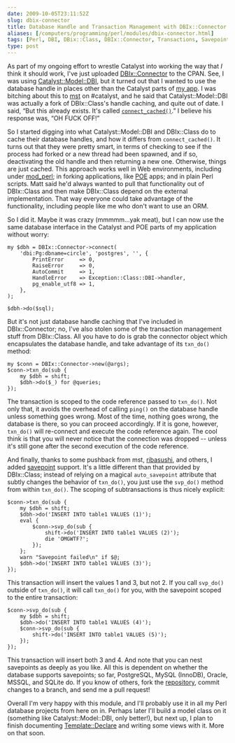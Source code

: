```yaml
--- 
date: 2009-10-05T23:11:52Z
slug: dbix-connector
title: Database Handle and Transaction Management with DBIx::Connector
aliases: [/computers/programming/perl/modules/dbix-connector.html]
tags: [Perl, DBI, DBix::Class, DBIx::Connector, Transactions, Savepoints]
type: post
---
```


As part of my ongoing effort to wrestle Catalyst into working the way that *I*
think it should work, I've just uploaded [DBIx::Connector] to the CPAN. See, I
was using [Catalyst::Model::DBI], but it turned out that I wanted to use the
database handle in places other than the Catalyst parts of [my app]. I was
bitching about this to [mst] on \#catalyst, and he said that
Catalyst::Model::DBI was actually a fork of DBIx::Class's handle caching, and
quite out of date. I said, “But this already exists. It's called
[`connect_cached()`].” I believe his response was, “OH FUCK OFF!”

So I started digging into what Catalyst::Model::DBI and DBIx::Class do to cache
their database handles, and how it differs from `connect_cached()`. It turns out
that they were pretty smart, in terms of checking to see if the process had
forked or a new thread had been spawned, and if so, deactivating the old handle
and then returning a new one. Otherwise, things are just cached. This approach
works well in Web environments, including under [mod\_perl]; in forking
applications, like [POE] apps; and in plain Perl scripts. Matt said he'd always
wanted to pull that functionality out of DBIx::Class and then make DBIx::Class
depend on the external implementation. That way everyone could take advantage of
the functionality, including people like me who don't want to use an ORM.

So I did it. Maybe it was crazy (mmmmm…yak meat), but I can now use the same
database interface in the Catalyst and POE parts of my application without
worry:

    my $dbh = DBIx::Connector->connect(
        'dbi:Pg:dbname=circle', 'postgres', '', {
            PrintError     => 0,
            RaiseError     => 0,
            AutoCommit     => 1,
            HandleError    => Exception::Class::DBI->handler,
            pg_enable_utf8 => 1,
        },
    );

    $dbh->do($sql);

But it's not just database handle caching that I've included in DBIx::Connector;
no, I've also stolen some of the transaction management stuff from DBIx::Class.
All you have to do is grab the connector object which encapsulates the database
handle, and take advantage of its `txn_do()` method:

    my $conn = DBIx::Connector->new(@args);
    $conn->txn_do(sub {
        my $dbh = shift;
        $dbh->do($_) for @queries;
    });

The transaction is scoped to the code reference passed to `txn_do()`. Not only
that, it avoids the overhead of calling `ping()` on the database handle unless
something goes wrong. Most of the time, nothing goes wrong, the database is
there, so you can proceed accordingly. If it is gone, however, `txn_do()` will
re-connect and execute the code reference again. The cool think is that you will
never notice that the connection was dropped -- unless it's still gone after the
second execution of the code reference.

And finally, thanks to some pushback from mst, [ribasushi], and others, I added
[savepoint] support. It's a little different than that provided by DBIx::Class;
instead of relying on a magical `auto_savepoint` attribute that subtly changes
the behavior of `txn_do()`, you just use the `svp_do()` method from within
`txn_do()`. The scoping of subtransactions is thus nicely explicit:

    $conn->txn_do(sub {
        my $dbh = shift;
        $dbh->do('INSERT INTO table1 VALUES (1)');
        eval {
            $conn->svp_do(sub {
                shift->do('INSERT INTO table1 VALUES (2)');
                die 'OMGWTF?';
            });
        };
        warn "Savepoint failed\n" if $@;
        $dbh->do('INSERT INTO table1 VALUES (3)');
    });

This transaction will insert the values 1 and 3, but not 2. If you call
`svp_do()` outside of `txn_do()`, it will call `txn_do()` for you, with the
savepoint scoped to the entire transaction:

    $conn->svp_do(sub {
        my $dbh = shift;
        $dbh->do('INSERT INTO table1 VALUES (4)');
        $conn->svp_do(sub {
            shift->do('INSERT INTO table1 VALUES (5)');
        });
    });

This transaction will insert both 3 and 4. And note that you can nest savepoints
as deeply as you like. All this is dependent on whether the database supports
savepoints; so far, PostgreSQL, MySQL (InnoDB), Oracle, MSSQL, and SQLite do. If
you know of others, fork the [repository], commit changes to a branch, and send
me a pull request!

Overall I'm very happy with this module, and I'll probably use it in all my Perl
database projects from here on in. Perhaps later I'll build a model class on it
(something like Catalyst::Model::DBI, only better!), but next up, I plan to
finish documenting [Template::Declare] and writing some views with it. More on
that soon.

  [DBIx::Connector]: https://metacpan.org/pod/DBIx::Connector
    "DBIx::Connector on the CPAN"
  [Catalyst::Model::DBI]: https://metacpan.org/pod/Catalyst::Model::DBI
    "Catalyst::Model::DBI the CPAN"
  [my app]: http://github.com/theory/circle/ "Circle on GitHub"
  [mst]: http://www.trout.me.uk/ "Matt S Trout"
  [`connect_cached()`]: /computers/programming/perl/dbi-connect-cached-hack.html
    "Keep DBI's connect_cached From Horking
    Transactions"
  [mod\_perl]: http://perl.apache.org/
  [POE]: https://metacpan.org/pod/POE "POE on CPAN"
  [ribasushi]: http://rabbit.us/
  [savepoint]: https://en.wikipedia.org/wiki/Savepoint "Wikipedia: “Savepoint”"
  [repository]: http://github.com/theory/dbix-connector/
    "DBIx::Connector on GitHub"
  [Template::Declare]: https://metacpan.org/pod/Template::Declare
    "Template::Declare on the CPAN"
